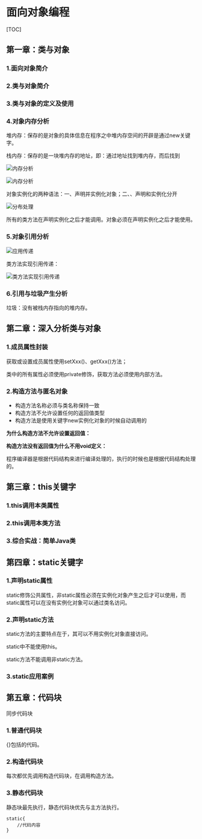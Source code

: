 # 面向对象编程

[TOC]

## 第一章：类与对象

### 1.面向对象简介

### 2.类与对象简介

### 3.类与对象的定义及使用

### 4.对象内存分析

堆内存：保存的是对象的具体信息在程序之中堆内存空间的开辟是通过new关键字。

栈内存：保存的是一块堆内存的地址，即：通过地址找到堆内存，而后找到

![内存分析](/home/xiao_qi/Documents/Java后端/Java核心基础/img/深度截图_选择区域_20200225101212.png)

![内存分析](/home/xiao_qi/Documents/Java后端/Java核心基础/img/深度截图_选择区域_20200225101542.png)

对象实例化的两种语法：一、声明并实例化对象；二、、声明和实例化分开

![分布处理](/home/xiao_qi/Documents/Java后端/Java核心基础/img/深度截图_选择区域_20200225101942.png)

所有的类方法在声明实例化之后才能调用。对象必须在声明实例化之后才能使用。

### 5.对象引用分析

![应用传递](/home/xiao_qi/Documents/Java后端/Java核心基础/img/深度截图_选择区域_20200225102642.png)

类方法实现引用传递：

![类方法实现引用传递](/home/xiao_qi/Documents/Java后端/Java核心基础/img/深度截图_选择区域_20200225103311.png)

### 6.引用与垃圾产生分析

垃圾：没有被栈内存指向的堆内存。

## 第二章：深入分析类与对象

### 1.成员属性封装

获取或设置成员属性使用setXxx()、getXxx()方法；

类中的所有属性必须使用private修饰，获取方法必须使用内部方法。

### 2.构造方法与匿名对象

-   构造方法名称必须与类名称保持一致
-   构造方法不允许设置任何的返回值类型
-   构造方法是使用关键字new实例化对象的时候自动调用的

**为什么构造方法不允许设置返回值：**

**构造方法没有返回值为什么不用void定义：**

程序编译器是根据代码结构来进行编译处理的，执行的时候也是根据代码结构处理的。

## 第三章：this关键字

### 1.this调用本类属性

### 2.this调用本类方法

### 3.综合实战：简单Java类

## 第四章：static关键字

### 1.声明static属性

static修饰公共属性，非static属性必须在实例化对象产生之后才可以使用，而static属性可以在没有实例化对象可以通过类名访问。

### 2.声明static方法

static方法的主要特点在于，其可以不用实例化对象直接访问。

static中不能使用this。

static方法不能调用非static方法。

### 3.static应用案例

## 第五章：代码块

同步代码块

### 1.普通代码块

{}包括的代码。

### 2.构造代码块

每次都优先调用构造代码块，在调用构造方法。

### 3.静态代码块

静态块最先执行，静态代码块优先与主方法执行。

```
static{
	//代码内容
}
```

